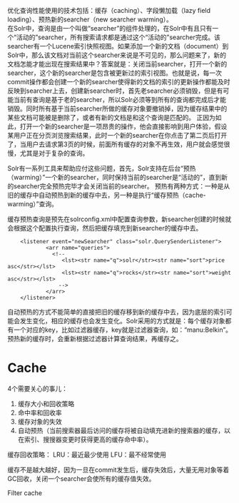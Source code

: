 优化查询性能使用的技术包括：缓存（caching）、字段懒加载（lazy field loading）、预热新的searcher（new searcher warming）。  
在Solr中，查询是由一个叫做“searcher”的组件处理的，在Solr中有且只有一个“活动的”searcher，所有搜索请求都是通过这个“活动的”searcher完成。该searcher有一个Lucene索引快照视图。如果添加一个新的文档（document）到Solr中，那么该文档对当前这个searcher来说是不可见的，那么问题来了，新的文档怎能才能出现在搜索结果中？答案就是：关闭当前searcher，打开一个新的searcher，这个新的searcher是包含被更新过的索引视图。也就是说，每一次commit操作都会创建一个新的searcher使得新的文档的索引的更新操作都能及时反映到searcher上去，创建新searcher时，首先老searcher必须销毁，但是有可能当前有查询是基于老的searcher，所以Solr必须等到所有的查询都完成后才能销毁。同时所有基于当前searcher所做的缓存对象要撤销掉，因为缓存结果中的某些文档可能被是删除了，或者有新的文档是和这个查询是匹配的。  正因为如此，打开一个新的searcher是一项昂贵的操作，他会直接影响到用户体验，假设某用户正在分页浏览搜索结果，此时一个新的searcher在你点击了第二页后打开了，当用户去请求第3页的时候，前面所有缓存的对象不再生效，用户就会感觉很慢，尤其是对于复杂的查询。  

Solr有一系列工具来帮助应付这些问题，首先，Solr支持在后台“预热（warming）”一个新的searcher，同时保持当前的searcher是“活动的”，直到新的searcher完全预热完毕才会关闭当前的searcher。  预热有两种方式：一种是从旧的缓存中自动预热到新的缓存中去，另一种是执行“缓存预热（cache-warming）”查询。  

缓存预热查询是预先在solrconfig.xml中配置查询参数，新searcher创建的时候就会根据这个配置执行查询，然后把缓存填充到新searcher的缓存中去。  
    
        <listener event="newSearcher" class="solr.QuerySenderListener">
                <arr name="queries">
                  <!--
                     <lst><str name="q">solr</str><str name="sort">price asc</str></lst>
                     <lst><str name="q">rocks</str><str name="sort">weight asc</str></lst>
                    -->
                </arr>
        </listener>

自动预热的方式不能简单的直接把旧的缓存移到新的缓存中去，因为底层的索引可能会发生变化，相应的缓存也会发生变化。Solr采用的方式就是：每个缓存对象都有一个对应的key，比如过滤器缓存，key就是过滤器查询，如：“manu:Belkin”。预热新的缓存时，会重新根据过滤器计算查询结果，再缓存之。  

Cache
===================
4个需要关心的事儿：  
1. 缓存大小和回收策略
2. 命中率和回收率
3. 缓存对象的失效
4. 自动预热（当前搜索器最后访问的缓存将被自动填充进新的搜索器的缓存，以在索引、搜搜器变更时获得更高的缓存命中率）。  

缓存回收策略：
LRU：最近最少使用
LFU：最不经常使用

缓存不是越大越好，因为一旦在commit发生后，缓存失效后，大量无用对象等着GC回收，关闭一个searcher会使所有的缓存值失效。

Filter cache  

